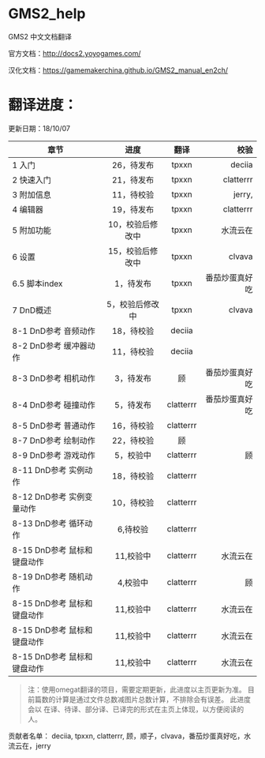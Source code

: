 # GMS2_help

GMS2 中文文档翻译

官方文档：http://docs2.yoyogames.com/

汉化文档：https://gamemakerchina.github.io/GMS2_manual_en2ch/

# 翻译进度：

更新日期：18/10/07

章节 | 进度  | 翻译 | 校验 
------|:------:|:------:|------:
1 入门  | 26，待发布 | tpxxn | deciia
2 快速入门  | 21，待发布 | tpxxn | clatterrr
3 附加信息  | 11，待校验 | tpxxn | jerry,
4 编辑器  | 19，待发布 | tpxxn | clatterrr
5 附加功能 | 10，校验后修改中 | tpxxn | 水流云在
6 设置  | 15，校验后修改中 | tpxxn | clvava
6.5 脚本index  | 1，待发布 | tpxxn | 番茄炒蛋真好吃
7 DnD概述  | 5，校验后修改中 | tpxxn | clvava
8-1 DnD参考 音频动作  | 18，待校验 | deciia | 
8-2 DnD参考 缓冲器动作  | 11，待校验 | deciia | 
8-3 DnD参考 相机动作  | 3，待发布 | 顾 | 番茄炒蛋真好吃
8-4 DnD参考 碰撞动作  | 5，待发布 | clatterrr | 番茄炒蛋真好吃
8-5 DnD参考 普通动作  | 16，待校验 | clatterrr | 
8-7 DnD参考 绘制动作  | 22，待校验 | 顾 | 
8-9 DnD参考 游戏动作  | 5，校验中 | clatterrr | 顾
8-11 DnD参考 实例动作  | 18，待校验 | clatterrr | 
8-12 DnD参考 实例变量动作  | 10，待校验 | clatterrr | 
8-13 DnD参考 循环动作  | 6,待校验 | clatterrr | 
8-15 DnD参考 鼠标和键盘动作  | 11,校验中 | clatterrr | 水流云在
8-19 DnD参考 随机动作  | 4,校验中 | clatterrr | 顾
8-15 DnD参考 鼠标和键盘动作  | 11,校验中 | clatterrr | 水流云在
8-15 DnD参考 鼠标和键盘动作  | 11,校验中 | clatterrr | 水流云在
8-15 DnD参考 鼠标和键盘动作  | 11,校验中 | clatterrr | 水流云在


>注：使用omegat翻译的项目，需要定期更新，此进度以主页更新为准。
目前篇数的计算是通过文件总数减图片总数计算，不排除会有误差。
此进度会以 在译、待译、部分译、已译完的形式在主页上体现，以方便阅读的人。

贡献者名单：
deciia, tpxxn, clatterrr, 顾，顺子，clvava，番茄炒蛋真好吃，水流云在，jerry
